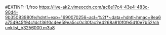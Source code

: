 #EXTINF:-1,froo
https://live-ak2.vimeocdn.com/ac8e17c4-43e4-483c-90d4-9b35083980fe/hdntl=exp=1690070256~acl=%2f*~data=hdntl~hmac=8ea6a754945f94c1dc13610c4ee59ea5cc0c30fac2e4268a810f0fe5d10e7b52/chunklist_b3256000.m3u8
